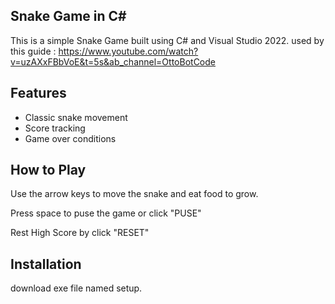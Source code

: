 ## Snake Game in C# ##
This is a simple Snake Game built using C# and Visual Studio 2022.
used by this guide : https://www.youtube.com/watch?v=uzAXxFBbVoE&t=5s&ab_channel=OttoBotCode

## Features ##
- Classic snake movement
- Score tracking
- Game over conditions

## How to Play
Use the arrow keys to move the snake and eat food to grow.

Press space to puse the game or click "PUSE"

Rest High Score by click "RESET"

## Installation
download exe file named setup.
